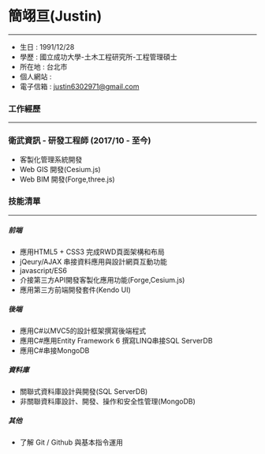 # 簡翊亘(Justin)
* * *

+ 生日 : 1991/12/28
+ 學歷 : 國立成功大學-土木工程研究所-工程管理碩士
+ 所在地 : 台北市
+ 個人網站 : 
+ 電子信箱 : justin6302971@gmail.com

### 工作經歷
* * *
### 衛武資訊 - 研發工程師 (2017/10 - 至今)
+ 客製化管理系統開發
+ Web GIS 開發(Cesium.js)
+ Web BIM 開發(Forge,three.js)

### 技能清單
* * *
##### 前端
+ 應用HTML5 + CSS3 完成RWD頁面架構和布局
+ jQeury/AJAX 串接資料應用與設計網頁互動功能
+ javascript/ES6
+ 介接第三方API開發客製化應用功能(Forge,Cesium.js)
+ 應用第三方前端開發套件(Kendo UI)

##### 後端
+ 應用C#以MVC5的設計框架撰寫後端程式
+ 應用C#應用Entity Framework 6 撰寫LINQ串接SQL ServerDB
+ 應用C#串接MongoDB


##### 資料庫
+ 關聯式資料庫設計與開發(SQL ServerDB)
+ 非關聯資料庫設計、開發、操作和安全性管理(MongoDB)

##### 其他
+ 了解 Git / Github 與基本指令運用


